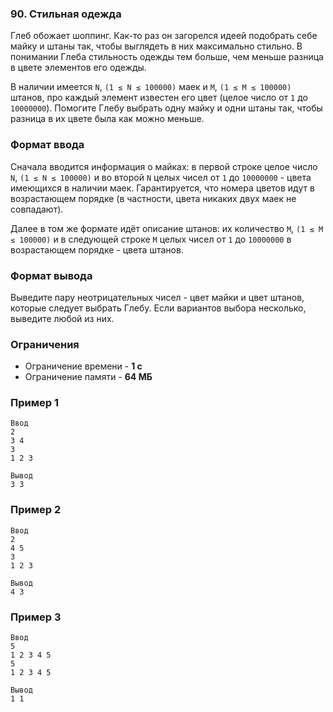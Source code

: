 ### 90. Стильная одежда
Глеб обожает шоппинг. Как-то раз он загорелся идеей подобрать себе майку и штаны так, чтобы выглядеть в них максимально стильно. В понимании Глеба стильность одежды тем больше, чем меньше разница в цвете элементов его одежды.

В наличии имеется `N`, `(1 ≤ N ≤ 100000)` маек и `M`, `(1 ≤ M ≤ 100000)` штанов, про каждый элемент известен его цвет (целое число от `1` до `10000000`). Помогите Глебу выбрать одну майку и одни штаны так, чтобы разница в их цвете была как можно меньше.

### Формат ввода
Сначала вводится информация о майках: в первой строке целое число `N`, `(1 ≤ N ≤ 100000)` и во второй `N` целых чисел от `1` до `10000000` - цвета имеющихся в наличии маек. Гарантируется, что номера цветов идут в возрастающем порядке (в частности, цвета никаких двух маек не совпадают).

Далее в том же формате идёт описание штанов: их количество `M`, `(1 ≤ M ≤ 100000)` и в следующей строке `M` целых чисел от `1` до `10000000` в возрастающем порядке - цвета штанов.

### Формат вывода
Выведите пару неотрицательных чисел - цвет майки и цвет штанов, которые следует выбрать Глебу. Если вариантов выбора несколько, выведите любой из них.

### Ограничения
- Ограничение времени - **1 с**
- Ограничение памяти - **64 МБ**

### Пример 1
```
Ввод
2
3 4
3
1 2 3

Вывод
3 3
```

### Пример 2
```
Ввод
2
4 5
3
1 2 3

Вывод
4 3
```

### Пример 3
```
Ввод
5
1 2 3 4 5
5
1 2 3 4 5

Вывод
1 1
```

